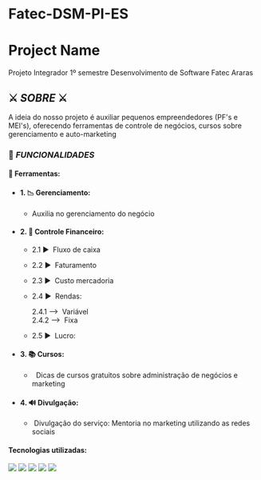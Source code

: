 # Fatec-DSM-PI-ES
<h1>Project Name </h1>

Projeto Integrador 1º semestre Desenvolvimento de Software Fatec Araras

<h2>⚔️ <em>SOBRE</em> ⚔️ </h2>
<p> A ideia do nosso projeto é auxiliar pequenos empreendedores (PF's e MEI's), oferecendo ferramentas de controle de negócios, cursos sobre gerenciamento e auto-marketing</p>
  
<h3> 💼 <em>FUNCIONALIDADES</em> </h3>

<h4> 🧰 Ferramentas: </h4> 

* #### 1. 📉 Gerenciamento:
    * Auxilia no gerenciamento do negócio

* #### 2. 💸 Controle Financeiro:
    * 2.1 ▶️  Fluxo de caixa
    * 2.2 ▶️  Faturamento
    * 2.3 ▶️  Custo mercadoria
    * 2.4 ▶️  Rendas:

        2.4.1 -->  Variável
        <br>
        2.4.2 -->  Fixa
    * 2.5 ▶️  Lucro:
   
* #### 3. 📚 Cursos:
    *   Dicas de cursos gratuitos sobre administração de negócios e marketing

* #### 4. 🔊 Divulgação:
    *   Divulgação do serviço: Mentoria no marketing utilizando as redes sociais

#### **Tecnologias utilizadas:** 
<img src="https://img.icons8.com/nolan/64/api-settings.png"/> <img src="https://img.icons8.com/color/48/000000/typescript.png"/> <img src="https://img.icons8.com/color/48/000000/nodejs.png"/> <img src="https://img.icons8.com/nolan/64/react-native.png"/> <img src="https://img.icons8.com/color/48/000000/mysql-logo.png"/>
